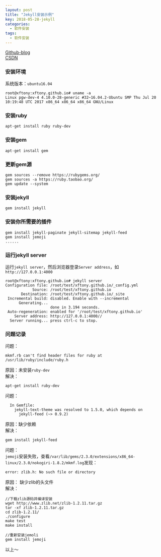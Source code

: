 ```yaml
---
layout: post
title: "Jekyll安装示例"  
key: 2018-05-28-jekyll
categories:
  - 软件安装
tags:
  - 软件安装
---
```


[Github-blog](https://xftony.github.io/all.html)     
[CSDN](https://blog.csdn.net/xftony) 

### 安装环境   
系统版本：`ubuntu16.04` 

	root@xftony:xftony.github.io# uname -a
	Linux pgw-dev-4 4.10.0-28-generic #32~16.04.2-Ubuntu SMP Thu Jul 20 10:19:48 UTC 2017 x86_64 x86_64 x86_64 GNU/Linux

<!--more-->  

### 安装ruby  
    
    apt-get install ruby ruby-dev

### 安装gem  

    apt-get install gem

### 更新gem源  

	gem sources --remove https://rubygems.org/
	gem sources -a https://ruby.taobao.org/
	gem update --system
	
### 安装jekyll  

	gem install jekyll

### 安装你所需要的插件

    gem install jekyll-paginate jekyll-sitemap jekyll-feed
    gem install jemoji
    ......

### 运行jekyll server
运行`jekyll server`，然后浏览器登录`Server address`，如`http://127.0.0.1:4000`

    root@xftony:xftony.github.io# jekyll server     
	Configuration file: /root/test/xftony.github.io/_config.yml
	            Source: /root/test/xftony.github.io
	       Destination: /root/test/xftony.github.io/_site
	 Incremental build: disabled. Enable with --incremental
	      Generating... 
	                    done in 3.194 seconds.
	 Auto-regeneration: enabled for '/root/test/xftony.github.io'
	    Server address: http://127.0.0.1:4000//
	  Server running... press ctrl-c to stop.

### 问题记录

问题：
  
    mkmf.rb can't find header files for ruby at /usr/lib/ruby/include/ruby.h

原因：未安装`ruby-dev`  
解决：

    apt-get install ruby-dev



问题：  

	  In Gemfile:
	    jekyll-text-theme was resolved to 1.5.0, which depends on
	      jekyll-feed (~> 0.9.2)   

原因：缺少依赖   
解决：
  
    gem install jekyll-feed


问题：  
`jemoji`安装失败，查看`/var/lib/gems/2.3.0/extensions/x86_64-linux/2.3.0/nokogiri-1.8.2/mkmf.log`发现：

    error: zlib.h: No such file or directory

原因： 缺少zlib的头文件  
解决：

    //下载zlib源码并编译安装  
    wget http://www.zlib.net/zlib-1.2.11.tar.gz  
    tar -xf zlib-1.2.11.tar.gz 
	cd zlib-1.2.11/
	./configure 
	make test
	make install

	//重新安装jemoli
	gem install jemoji


以上～